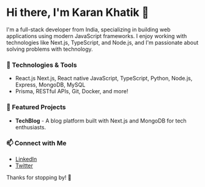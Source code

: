 # Hi there, I'm Karan Khatik 👋

I'm a full-stack developer from India, specializing in building web applications using modern JavaScript frameworks. I enjoy working with technologies like Next.js, TypeScript, and Node.js, and I'm passionate about solving problems with technology.

### 🔧 Technologies & Tools
- React.js Next.js, React native JavaScript, TypeScript, Python, Node.js, Express, MongoDB, MySQL
- Prisma, RESTful APIs, Git, Docker, and more!

### 🚀 Featured Projects
- **TechBlog** - A blog platform built with Next.js and MongoDB for tech enthusiasts.

### 📫 Connect with Me
- [LinkedIn](https://www.linkedin.com/in/karan-khatik)
- [Twitter](https://x.com/ikarankhatik)

Thanks for stopping by! 🙂

